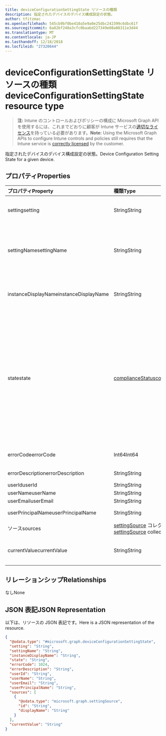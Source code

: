 ```yaml
---
title: deviceConfigurationSettingState リソースの種類
description: 指定されたデバイスのデバイス構成設定の状態。
author: tfitzmac
ms.openlocfilehash: 545cb9bf0be410a5e9a0e25dbc242399c6dbc61f
ms.sourcegitcommit: 6a82bf240a3cfc0baabd227349e08a08311e3d44
ms.translationtype: MT
ms.contentlocale: ja-JP
ms.lasthandoff: 12/18/2018
ms.locfileid: "27320644"
---
```

# <a name="deviceconfigurationsettingstate-resource-type"></a><span data-ttu-id="d8787-103">deviceConfigurationSettingState リソースの種類</span><span class="sxs-lookup"><span data-stu-id="d8787-103">deviceConfigurationSettingState resource type</span></span>

> <span data-ttu-id="d8787-104">**注:** Intune のコントロールおよびポリシーの構成に Microsoft Graph API を使用するには、これまでどおりに顧客が Intune サービスの[適切なライセンス](https://go.microsoft.com/fwlink/?linkid=839381)を持っている必要があります。</span><span class="sxs-lookup"><span data-stu-id="d8787-104">**Note:** Using the Microsoft Graph APIs to configure Intune controls and policies still requires that the Intune service is [correctly licensed](https://go.microsoft.com/fwlink/?linkid=839381) by the customer.</span></span>

<span data-ttu-id="d8787-105">指定されたデバイスのデバイス構成設定の状態。</span><span class="sxs-lookup"><span data-stu-id="d8787-105">Device Configuration Setting State for a given device.</span></span>
## <a name="properties"></a><span data-ttu-id="d8787-106">プロパティ</span><span class="sxs-lookup"><span data-stu-id="d8787-106">Properties</span></span>
|<span data-ttu-id="d8787-107">プロパティ</span><span class="sxs-lookup"><span data-stu-id="d8787-107">Property</span></span>|<span data-ttu-id="d8787-108">種類</span><span class="sxs-lookup"><span data-stu-id="d8787-108">Type</span></span>|<span data-ttu-id="d8787-109">説明</span><span class="sxs-lookup"><span data-stu-id="d8787-109">Description</span></span>|
|:---|:---|:---|
|<span data-ttu-id="d8787-110">setting</span><span class="sxs-lookup"><span data-stu-id="d8787-110">setting</span></span>|<span data-ttu-id="d8787-111">String</span><span class="sxs-lookup"><span data-stu-id="d8787-111">String</span></span>|<span data-ttu-id="d8787-112">レポートされている設定値です。</span><span class="sxs-lookup"><span data-stu-id="d8787-112">The setting that is being reported</span></span>|
|<span data-ttu-id="d8787-113">settingName</span><span class="sxs-lookup"><span data-stu-id="d8787-113">settingName</span></span>|<span data-ttu-id="d8787-114">String</span><span class="sxs-lookup"><span data-stu-id="d8787-114">String</span></span>|<span data-ttu-id="d8787-115">レポートされている、ローカライズされた設定名またはユーザー フレンドリな設定名です</span><span class="sxs-lookup"><span data-stu-id="d8787-115">Localized/user friendly setting name that is being reported</span></span>|
|<span data-ttu-id="d8787-116">instanceDisplayName</span><span class="sxs-lookup"><span data-stu-id="d8787-116">instanceDisplayName</span></span>|<span data-ttu-id="d8787-117">String</span><span class="sxs-lookup"><span data-stu-id="d8787-117">String</span></span>|<span data-ttu-id="d8787-118">レポートされている設定インスタンスの名前です。</span><span class="sxs-lookup"><span data-stu-id="d8787-118">Name of setting instance that is being reported.</span></span>|
|<span data-ttu-id="d8787-119">state</span><span class="sxs-lookup"><span data-stu-id="d8787-119">state</span></span>|[<span data-ttu-id="d8787-120">complianceStatus</span><span class="sxs-lookup"><span data-stu-id="d8787-120">complianceStatus</span></span>](../resources/intune-shared-compliancestatus.md)|<span data-ttu-id="d8787-121">設定のコンプライアンスの状態です。</span><span class="sxs-lookup"><span data-stu-id="d8787-121">The compliance state of the setting.</span></span> <span data-ttu-id="d8787-122">可能な値は、`unknown`、`notApplicable`、`compliant`、`remediated`、`nonCompliant`、`error`、`conflict`、`notAssigned` です。</span><span class="sxs-lookup"><span data-stu-id="d8787-122">Possible values are: `unknown`, `notApplicable`, `compliant`, `remediated`, `nonCompliant`, `error`, `conflict`, `notAssigned`.</span></span>|
|<span data-ttu-id="d8787-123">errorCode</span><span class="sxs-lookup"><span data-stu-id="d8787-123">errorCode</span></span>|<span data-ttu-id="d8787-124">Int64</span><span class="sxs-lookup"><span data-stu-id="d8787-124">Int64</span></span>|<span data-ttu-id="d8787-125">設定のエラー コード</span><span class="sxs-lookup"><span data-stu-id="d8787-125">Error code for the setting</span></span>|
|<span data-ttu-id="d8787-126">errorDescription</span><span class="sxs-lookup"><span data-stu-id="d8787-126">errorDescription</span></span>|<span data-ttu-id="d8787-127">String</span><span class="sxs-lookup"><span data-stu-id="d8787-127">String</span></span>|<span data-ttu-id="d8787-128">エラーの説明</span><span class="sxs-lookup"><span data-stu-id="d8787-128">Error description</span></span>|
|<span data-ttu-id="d8787-129">userId</span><span class="sxs-lookup"><span data-stu-id="d8787-129">userId</span></span>|<span data-ttu-id="d8787-130">String</span><span class="sxs-lookup"><span data-stu-id="d8787-130">String</span></span>|<span data-ttu-id="d8787-131">UserId</span><span class="sxs-lookup"><span data-stu-id="d8787-131">UserId</span></span>|
|<span data-ttu-id="d8787-132">userName</span><span class="sxs-lookup"><span data-stu-id="d8787-132">userName</span></span>|<span data-ttu-id="d8787-133">String</span><span class="sxs-lookup"><span data-stu-id="d8787-133">String</span></span>|<span data-ttu-id="d8787-134">UserName</span><span class="sxs-lookup"><span data-stu-id="d8787-134">UserName</span></span>|
|<span data-ttu-id="d8787-135">userEmail</span><span class="sxs-lookup"><span data-stu-id="d8787-135">userEmail</span></span>|<span data-ttu-id="d8787-136">String</span><span class="sxs-lookup"><span data-stu-id="d8787-136">String</span></span>|<span data-ttu-id="d8787-137">UserEmail</span><span class="sxs-lookup"><span data-stu-id="d8787-137">UserEmail</span></span>|
|<span data-ttu-id="d8787-138">userPrincipalName</span><span class="sxs-lookup"><span data-stu-id="d8787-138">userPrincipalName</span></span>|<span data-ttu-id="d8787-139">String</span><span class="sxs-lookup"><span data-stu-id="d8787-139">String</span></span>|<span data-ttu-id="d8787-140">UserPrincipalName。</span><span class="sxs-lookup"><span data-stu-id="d8787-140">UserPrincipalName.</span></span>|
|<span data-ttu-id="d8787-141">ソース</span><span class="sxs-lookup"><span data-stu-id="d8787-141">sources</span></span>|<span data-ttu-id="d8787-142">[settingSource](../resources/intune-deviceconfig-settingsource.md) コレクション</span><span class="sxs-lookup"><span data-stu-id="d8787-142">[settingSource](../resources/intune-deviceconfig-settingsource.md) collection</span></span>|<span data-ttu-id="d8787-143">投稿ポリシー</span><span class="sxs-lookup"><span data-stu-id="d8787-143">Contributing policies</span></span>|
|<span data-ttu-id="d8787-144">currentValue</span><span class="sxs-lookup"><span data-stu-id="d8787-144">currentValue</span></span>|<span data-ttu-id="d8787-145">String</span><span class="sxs-lookup"><span data-stu-id="d8787-145">String</span></span>|<span data-ttu-id="d8787-146">デバイスに関する設定の現在の値</span><span class="sxs-lookup"><span data-stu-id="d8787-146">Current value of setting on device</span></span>|

## <a name="relationships"></a><span data-ttu-id="d8787-147">リレーションシップ</span><span class="sxs-lookup"><span data-stu-id="d8787-147">Relationships</span></span>
<span data-ttu-id="d8787-148">なし</span><span class="sxs-lookup"><span data-stu-id="d8787-148">None</span></span>
## <a name="json-representation"></a><span data-ttu-id="d8787-149">JSON 表記</span><span class="sxs-lookup"><span data-stu-id="d8787-149">JSON Representation</span></span>
<span data-ttu-id="d8787-150">以下は、リソースの JSON 表記です。</span><span class="sxs-lookup"><span data-stu-id="d8787-150">Here is a JSON representation of the resource.</span></span>
<!-- {
  "blockType": "resource",
  "@odata.type": "microsoft.graph.deviceConfigurationSettingState"
}
-->
``` json
{
  "@odata.type": "#microsoft.graph.deviceConfigurationSettingState",
  "setting": "String",
  "settingName": "String",
  "instanceDisplayName": "String",
  "state": "String",
  "errorCode": 1024,
  "errorDescription": "String",
  "userId": "String",
  "userName": "String",
  "userEmail": "String",
  "userPrincipalName": "String",
  "sources": [
    {
      "@odata.type": "microsoft.graph.settingSource",
      "id": "String",
      "displayName": "String"
    }
  ],
  "currentValue": "String"
}
```



